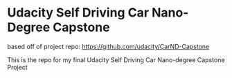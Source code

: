 # Udacity Self Driving Car Nano-Degree Capstone

based off of project repo: https://github.com/udacity/CarND-Capstone

This is the repo for my final Udacity Self Driving Car Nano-degree Capstone Project



